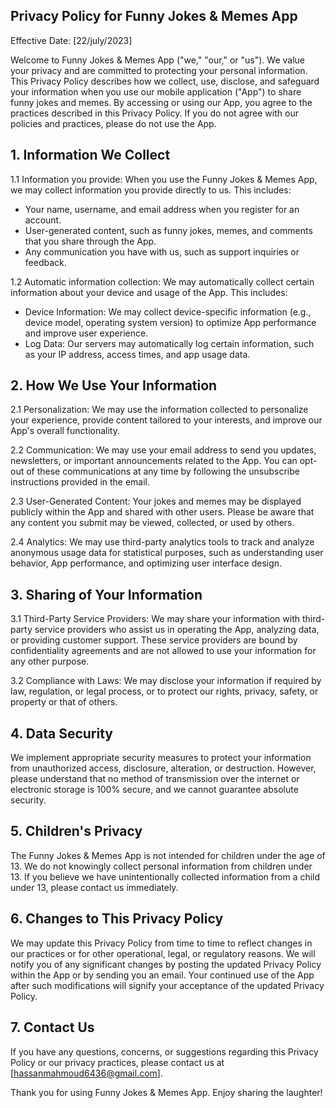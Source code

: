 Privacy Policy for Funny Jokes & Memes App
------------------------------------------

Effective Date: [22/july/2023]

Welcome to Funny Jokes & Memes App ("we," "our," or "us"). We value your privacy and are committed to protecting your personal information. This Privacy Policy describes how we collect, use, disclose, and safeguard your information when you use our mobile application ("App") to share funny jokes and memes. By accessing or using our App, you agree to the practices described in this Privacy Policy. If you do not agree with our policies and practices, please do not use the App.

## 1. Information We Collect

1.1 Information you provide: When you use the Funny Jokes & Memes App, we may collect information you provide directly to us. This includes:
- Your name, username, and email address when you register for an account.
- User-generated content, such as funny jokes, memes, and comments that you share through the App.
- Any communication you have with us, such as support inquiries or feedback.

1.2 Automatic information collection: We may automatically collect certain information about your device and usage of the App. This includes:
- Device Information: We may collect device-specific information (e.g., device model, operating system version) to optimize App performance and improve user experience.
- Log Data: Our servers may automatically log certain information, such as your IP address, access times, and app usage data.

## 2. How We Use Your Information

2.1 Personalization: We may use the information collected to personalize your experience, provide content tailored to your interests, and improve our App's overall functionality.

2.2 Communication: We may use your email address to send you updates, newsletters, or important announcements related to the App. You can opt-out of these communications at any time by following the unsubscribe instructions provided in the email.

2.3 User-Generated Content: Your jokes and memes may be displayed publicly within the App and shared with other users. Please be aware that any content you submit may be viewed, collected, or used by others.

2.4 Analytics: We may use third-party analytics tools to track and analyze anonymous usage data for statistical purposes, such as understanding user behavior, App performance, and optimizing user interface design.

## 3. Sharing of Your Information

3.1 Third-Party Service Providers: We may share your information with third-party service providers who assist us in operating the App, analyzing data, or providing customer support. These service providers are bound by confidentiality agreements and are not allowed to use your information for any other purpose.

3.2 Compliance with Laws: We may disclose your information if required by law, regulation, or legal process, or to protect our rights, privacy, safety, or property or that of others.

## 4. Data Security

We implement appropriate security measures to protect your information from unauthorized access, disclosure, alteration, or destruction. However, please understand that no method of transmission over the internet or electronic storage is 100% secure, and we cannot guarantee absolute security.

## 5. Children's Privacy

The Funny Jokes & Memes App is not intended for children under the age of 13. We do not knowingly collect personal information from children under 13. If you believe we have unintentionally collected information from a child under 13, please contact us immediately.

## 6. Changes to This Privacy Policy

We may update this Privacy Policy from time to time to reflect changes in our practices or for other operational, legal, or regulatory reasons. We will notify you of any significant changes by posting the updated Privacy Policy within the App or by sending you an email. Your continued use of the App after such modifications will signify your acceptance of the updated Privacy Policy.

## 7. Contact Us

If you have any questions, concerns, or suggestions regarding this Privacy Policy or our privacy practices, please contact us at [hassanmahmoud6436@gmail.com].

Thank you for using Funny Jokes & Memes App. Enjoy sharing the laughter!
